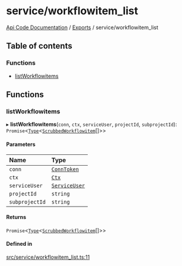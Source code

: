 # service/workflowitem\_list
 
[Api Code Documentation](../README.md) / [Exports](../modules.md) / service/workflowitem\_list

## Table of contents

### Functions

- [listWorkflowitems](service_workflowitem_list.md#listworkflowitems)

## Functions

### listWorkflowitems

▸ **listWorkflowitems**(`conn`, `ctx`, `serviceUser`, `projectId`, `subprojectId`): `Promise`<[`Type`](result.md#type)<[`ScrubbedWorkflowitem`](service_domain_workflow_workflowitem.md#scrubbedworkflowitem)[]\>\>

#### Parameters

| Name | Type |
| :------ | :------ |
| `conn` | [`ConnToken`](service_conn.md#conntoken) |
| `ctx` | [`Ctx`](../interfaces/lib_ctx.Ctx.md) |
| `serviceUser` | [`ServiceUser`](../interfaces/service_domain_organization_service_user.ServiceUser.md) |
| `projectId` | `string` |
| `subprojectId` | `string` |

#### Returns

`Promise`<[`Type`](result.md#type)<[`ScrubbedWorkflowitem`](service_domain_workflow_workflowitem.md#scrubbedworkflowitem)[]\>\>

#### Defined in

[src/service/workflowitem_list.ts:11](https://github.com/openkfw/TruBudget/blob/4d7fd4be/api/src/service/workflowitem_list.ts#L11)
